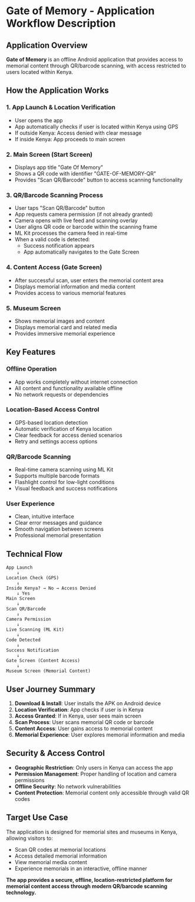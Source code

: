 # Gate of Memory - Application Workflow Description

## Application Overview
**Gate of Memory** is an offline Android application that provides access to memorial content through QR/barcode scanning, with access restricted to users located within Kenya.

## How the Application Works

### 1. **App Launch & Location Verification**
- User opens the app
- App automatically checks if user is located within Kenya using GPS
- If outside Kenya: Access denied with clear message
- If inside Kenya: App proceeds to main screen

### 2. **Main Screen (Start Screen)**
- Displays app title "Gate Of Memory"
- Shows a QR code with identifier "GATE-OF-MEMORY-QR"
- Provides "Scan QR/Barcode" button to access scanning functionality

### 3. **QR/Barcode Scanning Process**
- User taps "Scan QR/Barcode" button
- App requests camera permission (if not already granted)
- Camera opens with live feed and scanning overlay
- User aligns QR code or barcode within the scanning frame
- ML Kit processes the camera feed in real-time
- When a valid code is detected:
  - Success notification appears
  - App automatically navigates to the Gate Screen

### 4. **Content Access (Gate Screen)**
- After successful scan, user enters the memorial content area
- Displays memorial information and media content
- Provides access to various memorial features

### 5. **Museum Screen**
- Shows memorial images and content
- Displays memorial card and related media
- Provides immersive memorial experience

## Key Features

### **Offline Operation**
- App works completely without internet connection
- All content and functionality available offline
- No network requests or dependencies

### **Location-Based Access Control**
- GPS-based location detection
- Automatic verification of Kenya location
- Clear feedback for access denied scenarios
- Retry and settings access options

### **QR/Barcode Scanning**
- Real-time camera scanning using ML Kit
- Supports multiple barcode formats
- Flashlight control for low-light conditions
- Visual feedback and success notifications

### **User Experience**
- Clean, intuitive interface
- Clear error messages and guidance
- Smooth navigation between screens
- Professional memorial presentation

## Technical Flow

```
App Launch
    ↓
Location Check (GPS)
    ↓
Inside Kenya? → No → Access Denied
    ↓ Yes
Main Screen
    ↓
Scan QR/Barcode
    ↓
Camera Permission
    ↓
Live Scanning (ML Kit)
    ↓
Code Detected
    ↓
Success Notification
    ↓
Gate Screen (Content Access)
    ↓
Museum Screen (Memorial Content)
```

## User Journey Summary

1. **Download & Install**: User installs the APK on Android device
2. **Location Verification**: App checks if user is in Kenya
3. **Access Granted**: If in Kenya, user sees main screen
4. **Scan Process**: User scans memorial QR code or barcode
5. **Content Access**: User gains access to memorial content
6. **Memorial Experience**: User explores memorial information and media

## Security & Access Control

- **Geographic Restriction**: Only users in Kenya can access the app
- **Permission Management**: Proper handling of location and camera permissions
- **Offline Security**: No network vulnerabilities
- **Content Protection**: Memorial content only accessible through valid QR codes

## Target Use Case

The application is designed for memorial sites and museums in Kenya, allowing visitors to:
- Scan QR codes at memorial locations
- Access detailed memorial information
- View memorial media content
- Experience memorials in an interactive, offline manner

**The app provides a secure, offline, location-restricted platform for memorial content access through modern QR/barcode scanning technology.** 